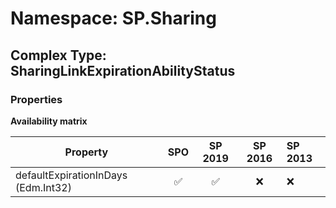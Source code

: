 # Namespace: SP.Sharing

## Complex Type: SharingLinkExpirationAbilityStatus

### Properties

**Availability matrix**

Property | SPO | SP 2019 | SP 2016 | SP 2013
----------|:---:|:-------:|:-------:|:-------
defaultExpirationInDays (Edm.Int32) | ✅ | ✅ | ❌ | ❌
